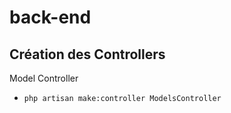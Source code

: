 # back-end

## Création des Controllers

Model Controller

- `php artisan make:controller ModelsController`

